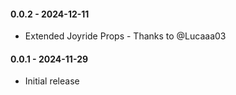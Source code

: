#### 0.0.2 - 2024-12-11
* Extended Joyride Props - Thanks to @Lucaaa03
#### 0.0.1 - 2024-11-29
* Initial release
